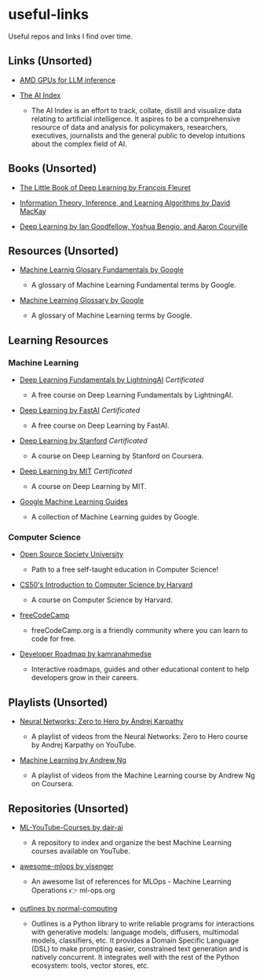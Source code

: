 # useful-links

Useful repos and links I find over time.

## Links (Unsorted)

- [AMD GPUs for LLM inference](https://blog.mlc.ai/2023/08/09/Making-AMD-GPUs-competitive-for-LLM-inference)

- [The AI Index](https://www.aiindex.org/)

  - The AI Index is an effort to track, collate, distill and visualize data relating to artificial intelligence. It aspires to be a comprehensive resource of data and analysis for policymakers, researchers, executives, journalists and the general public to develop intuitions about the complex field of AI.

## Books (Unsorted)

- [The Little Book of Deep Learning by François Fleuret](https://fleuret.org/public/lbdl.pdf)

- [Information Theory, Inference, and Learning Algorithms by David MacKay](https://inference.org.uk/itila/book.html)

- [Deep Learning by Ian Goodfellow, Yoshua Bengio, and Aaron Courville](https://www.deeplearningbook.org/)

## Resources (Unsorted)

- [Machine Learnig Glosary Fundamentals by Google](https://developers.google.com/machine-learning/glossary/fundamentals)

  - A glossary of Machine Learning Fundamental terms by Google.

- [Machine Learning Glossary by Google](https://developers.google.com/machine-learning/glossary)
  - A glossary of Machine Learning terms by Google.

## Learning Resources

### Machine Learning

- [Deep Learning Fundamentals by LightningAI](https://lightning.ai/courses/deep-learning-fundamentals/) _Certificated_

  - A free course on Deep Learning Fundamentals by LightningAI.

- [Deep Learning by FastAI](https://course.fast.ai/) _Certificated_

  - A free course on Deep Learning by FastAI.

- [Deep Learning by Stanford](https://www.deeplearning.ai/deep-learning-specialization/) _Certificated_

  - A course on Deep Learning by Stanford on Coursera.

- [Deep Learning by MIT](https://deeplearning.mit.edu/) _Certificated_

  - A course on Deep Learning by MIT.

- [Google Machine Learning Guides](https://developers.google.com/machine-learning/guides)

  - A collection of Machine Learning guides by Google.

### Computer Science

- [Open Source Society University](https://github.com/ossu/computer-science)

  - Path to a free self-taught education in Computer Science!

- [CS50's Introduction to Computer Science by Harvard](https://cs50.harvard.edu/x/2021/)

  - A course on Computer Science by Harvard.

- [freeCodeCamp](https://github.com/freeCodeCamp/freeCodeCamp)

  - freeCodeCamp.org is a friendly community where you can learn to code for free.

- [Developer Roadmap by kamranahmedse](https://github.com/kamranahmedse/developer-roadmap)

  - Interactive roadmaps, guides and other educational content to help developers grow in their careers.

## Playlists (Unsorted)

- [Neural Networks: Zero to Hero by Andrej Karpathy](https://www.youtube.com/playlist?list=PLAqhIrjkxbuWI23v9cThsA9GvCAUhRvKZ&ab_channel=3Blue1Brown)

  - A playlist of videos from the Neural Networks: Zero to Hero course by Andrej Karpathy on YouTube.

- [Machine Learning by Andrew Ng](https://www.youtube.com/watch?v=jGwO_UgTS7I&list=PLoROMvodv4rMiGQp3WXShtMGgzqpfVfbU&ab_channel=StanfordOnline)

  - A playlist of videos from the Machine Learning course by Andrew Ng on Coursera.

## Repositories (Unsorted)

- [ML-YouTube-Courses by dair-ai](https://github.com/dair-ai/ML-YouTube-Courses)

  - A repository to index and organize the best Machine Learning courses available on YouTube.

- [awesome-mlops by visenger](https://github.com/visenger/awesome-mlops)

  - An awesome list of references for MLOps - Machine Learning Operations 👉 ml-ops.org

- [outlines by normal-computing](https://github.com/normal-computing/outlines)

  - Outlines is a Python library to write reliable programs for interactions with generative models: language models, diffusers, multimodal models, classifiers, etc. It provides a Domain Specific Language (DSL) to make prompting easier, constrained text generation and is natively concurrent. It integrates well with the rest of the Python ecosystem: tools, vector stores, etc.
